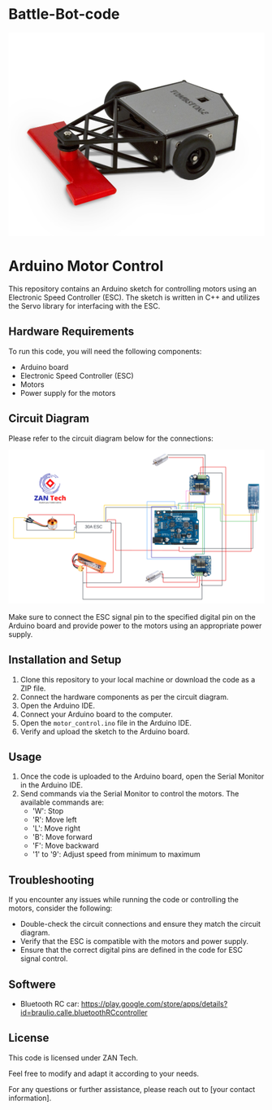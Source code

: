 ﻿# Battle-Bot-code

![alt text](https://github.com/Nakib00/Battle-Bot-code/blob/main/Battle%20bot%20img.jpg?raw=true)

# Arduino Motor Control

This repository contains an Arduino sketch for controlling motors using an Electronic Speed Controller (ESC). The sketch is written in C++ and utilizes the Servo library for interfacing with the ESC.

## Hardware Requirements

To run this code, you will need the following components:

- Arduino board
- Electronic Speed Controller (ESC)
- Motors
- Power supply for the motors

## Circuit Diagram

Please refer to the circuit diagram below for the connections:


![alt text](https://github.com/Nakib00/Battle-Bot-code/blob/main/Circuit%20of%20Battle%20bot.png?raw=true)


Make sure to connect the ESC signal pin to the specified digital pin on the Arduino board and provide power to the motors using an appropriate power supply.

## Installation and Setup

1. Clone this repository to your local machine or download the code as a ZIP file.
2. Connect the hardware components as per the circuit diagram.
3. Open the Arduino IDE.
4. Connect your Arduino board to the computer.
5. Open the `motor_control.ino` file in the Arduino IDE.
6. Verify and upload the sketch to the Arduino board.

## Usage

1. Once the code is uploaded to the Arduino board, open the Serial Monitor in the Arduino IDE.
2. Send commands via the Serial Monitor to control the motors. The available commands are:
   - 'W': Stop
   - 'R': Move left
   - 'L': Move right
   - 'B': Move forward
   - 'F': Move backward
   - '1' to '9': Adjust speed from minimum to maximum

## Troubleshooting

If you encounter any issues while running the code or controlling the motors, consider the following:

- Double-check the circuit connections and ensure they match the circuit diagram.
- Verify that the ESC is compatible with the motors and power supply.
- Ensure that the correct digital pins are defined in the code for ESC signal control.

## Softwere 

- Bluetooth RC car: https://play.google.com/store/apps/details?id=braulio.calle.bluetoothRCcontroller

## License

This code is licensed under ZAN Tech.

Feel free to modify and adapt it according to your needs.

For any questions or further assistance, please reach out to [your contact information].
